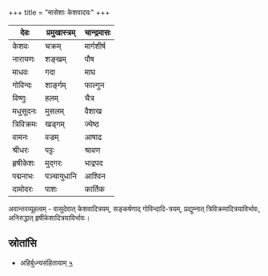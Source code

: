 +++
title = "मासेशाः केशवादयः"
+++

| देवः       | प्रमुखास्त्रम् | चान्द्रमासः |
|-----------|-----------|-------------|
| केशवः      | चक्रम्      | मार्गशीर्ष  |
| नारायणः   | शङ्खम्      | पौष         |
| माधवः     | गदा       | माघ         |
| गोविन्दः   | शार्ङ्गम्    | फाल्गुन     |
| विष्णुः     | हलम्       | चैत्र       |
| मधुसूदनः    | मुसलम्      | वैशाख       |
| त्रिविक्रमः | खड्गम्      | ज्येष्ठ     |
| वामनः     | वज्रम्      | आषाढ        |
| श्रीधरः    | पट्टः      | श्रावण      |
| हृषीकेशः    | मुद्गरः     | भाद्रपद     |
| पद्मनाभः   | पञ्चायुधानि | आश्विन      |
| दामोदरः   | पाशः      | कार्तिक     |


अवान्तरव्यूहत्वम् - वासुदेवात् केशवादित्रयम्, सङ्कर्षणाद् गोविन्दादि-त्रयम्, प्रद्युम्नात् त्रिविक्रमादित्रयाविर्भावः, अनिरुद्धात् हृषीकेशादित्रयाविर्भावः। 


## स्रोतांसि
- अहिर्बुध्न्यसंहितायाम् [५](/AgamaH_vaiShNavaH/pAncharAtrAgamaH/ahirbudhnya-saMhitA/05_shuddha-sRShTi-varNanam/)
